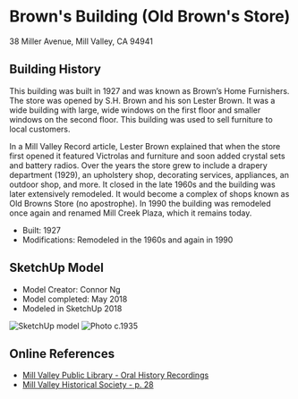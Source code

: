 # Brown's Building (Old Brown's Store)
38 Miller Avenue, Mill Valley, CA 94941

## Building History

This building was built in 1927 and was known as Brown’s Home Furnishers. The store was opened by S.H. Brown and his son Lester Brown. It was a wide building with large, wide windows on the first floor and smaller windows on the second floor. This building was used to sell furniture to local customers.

In a Mill Valley Record article, Lester Brown explained that when the store first opened it featured Victrolas and furniture and soon added crystal sets and battery radios. Over the years the store grew to include a drapery department (1929), an upholstery shop, decorating services, appliances, an outdoor shop, and more. It closed in the late 1960s and the building was later extensively remodeled. It would become a complex of shops known as Old Browns Store (no apostrophe). In 1990 the building was remodeled once again and renamed Mill Creek Plaza, which it remains today.

-	Built: 1927
-	Modifications: Remodeled in the 1960s and again in 1990


## SketchUp Model
- Model Creator: Connor Ng
- Model completed: May 2018
- Modeled in SketchUp 2018

![SketchUp model](https://github.com/TimeWalkOrg/building-mill-valley-ca-browns-building/blob/master/sketchup-image.jpg)
![Photo c.1935](https://github.com/TimeWalkOrg/building-mill-valley-ca-browns-building/blob/master/MVN0204A.jpg)


## Online References
- [Mill Valley Public Library - Oral History Recordings](http://millvalley.pastperfectonline.com/bysearchterm?keyword=Brown%27s+Furniture+Store)
- [Mill Valley Historical Society - p. 28](https://www.mvhistory.org/wp-content/uploads/2012/08/plugin-hist-walk-guidebook-2007.pdf)

